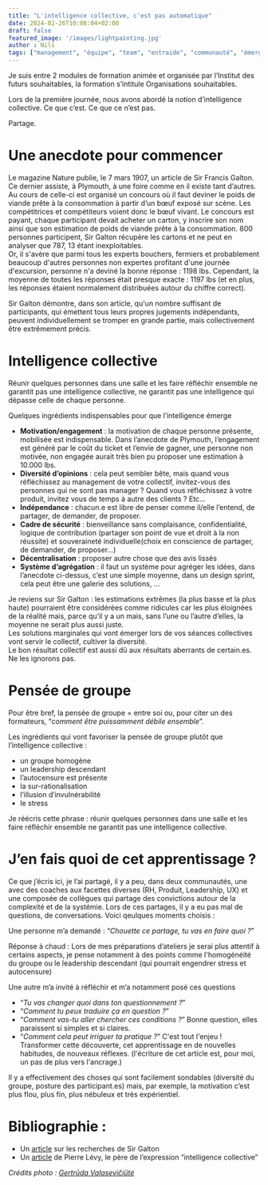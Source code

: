 ```yaml
---
title: "L'intelligence collective, c'est pas automatique"
date: 2024-02-26T10:08:04+02:00
draft: false
featured_image: '/images/lightpainting.jpg'
author : Nils
tags: ["management", "équipe", "team", "entraide", "communauté", "émergence"]
---
```


Je suis entre 2 modules de formation animée et organisée par l’Institut des futurs souhaitables, la formation s’intitule Organisations souhaitables.

Lors de la première journée, nous avons abordé la notion d’intelligence collective. Ce que c’est. Ce que ce n’est pas.

Partage.


# Une anecdote pour commencer

Le magazine Nature publie, le 7 mars 1907, un article de Sir Francis Galton.
Ce dernier assiste, à Plymouth, à une foire comme en il existe tant d’autres. Au cours de celle-ci est organisé un concours où il faut deviner le poids de viande prête à la consommation à partir d’un bœuf exposé sur scène. Les compétitrices et compétiteurs voient donc le bœuf vivant. Le concours est payant, chaque participant devait acheter un carton, y inscrire son nom ainsi que son estimation de poids de viande prête à la consommation.
800 personnes participent, Sir Galton récupère les cartons et ne peut en analyser que 787, 13 étant inexploitables.  
Or, il s'avère que parmi tous les experts bouchers, fermiers et probablement beaucoup d'autres personnes non expertes profitant d'une journée d'excursion, personne n'a deviné la bonne réponse : 1198 lbs. Cependant, la moyenne de toutes les réponses était presque exacte : 1197 lbs (et en plus, les réponses étaient normalement distribuées autour du chiffre correct).

Sir Galton démontre, dans son article, qu'un nombre suffisant de participants, qui émettent tous leurs propres jugements indépendants, peuvent individuellement se tromper en grande partie, mais collectivement être extrêmement précis.


# Intelligence collective

Réunir quelques personnes dans une salle et les faire réfléchir ensemble ne garantit pas une intelligence collective, ne garantit pas une intelligence qui dépasse celle de chaque personne.

Quelques ingrédients indispensables pour que l’intelligence émerge 
- **Motivation/engagement** : la motivation de chaque personne présente, mobilisée est indispensable. Dans l’anecdote de Plymouth, l’engagement est généré par le coût du ticket et l’envie de gagner, une personne non motivée, non engagée aurait très bien pu proposer une estimation à 10.000 lbs. 
- **Diversité d’opinions** : cela peut sembler bête, mais quand vous réfléchissez au management de votre collectif, invitez-vous des personnes qui ne sont pas manager ? Quand vous réfléchissez à votre produit, invitez vous de temps à autre des clients ? Etc…
- **Indépendance** : chacun.e est libre de penser comme il/elle l’entend, de partager, de demander, de proposer.
- **Cadre de sécurité** : bienveillance sans complaisance, confidentialité, logique de contribution (partager son point de vue et droit à la non réussite) et souveraineté individuelle(choix en conscience de partager, de demander, de proposer…)
- **Décentralisation** : proposer autre chose que des avis lissés
- **Système d’agrégation** : il faut un système pour agréger les idées, dans l’anecdote ci-dessus, c’est une simple moyenne, dans un design sprint, cela peut être une galerie des solutions, …

Je reviens sur Sir Galton : les estimations extrêmes (la plus basse et la plus haute) pourraient être considérées comme ridicules car les plus éloignées de la réalité mais, parce qu’il y a un mais, sans l’une ou l’autre d’elles, la moyenne ne serait plus aussi juste.  
Les solutions marginales qui vont émerger lors de vos séances collectives vont servir le collectif, cultiver la diversité.  
Le bon résultat collectif est aussi dû aux résultats aberrants de certain.es. Ne les ignorons pas.



# Pensée de groupe

Pour être bref, la pensée de groupe = entre soi ou, pour citer un des formateurs, “*comment être puissamment débile ensemble*”.

Les ingrédients qui vont favoriser la pensée de groupe plutôt que l’intelligence collective : 
- un groupe homogène
- un leadership descendant
- l’autocensure est présente
- la sur-rationalisation
- l’illusion d’invulnérabilité
- le stress

Je réécris cette phrase : réunir quelques personnes dans une salle et les faire réfléchir ensemble ne garantit pas une intelligence collective.

# J’en fais quoi de cet apprentissage ?
Ce que j’écris ici, je l’ai partagé, il y a peu, dans deux communautés, une avec des coaches aux facettes diverses (RH, Produit, Leadership, UX) et une composée de collègues qui partage des convictions autour de la complexité et de la systémie.
Lors de ces partages, il y a eu pas mal de questions, de conversations. Voici qeulques moments choisis : 

Une personne m’a demandé : “*Chouette ce partage, tu vas en faire quoi ?*”

Réponse à chaud : Lors de mes préparations d’ateliers je serai plus attentif à certains aspects, je pense notamment à des points comme l'homogénéité du groupe ou le leadership descendant (qui pourrait engendrer stress et autocensure)

Une autre m’a invité à réfléchir et m’a notamment posé ces questions 
- “*Tu vas changer quoi dans ton questionnement ?*”
- “*Comment tu peux traduire ça en question ?*”
- “*Comment vas-tu aller chercher ces conditions ?*” Bonne question, elles paraissent si simples et si claires.
- “*Comment cela peut irriguer ta pratique ?*” C'est tout l'enjeu ! Transformer cette découverte, cet apprentissage en de nouvelles habitudes, de nouveaux réflexes. (l'écriture de cet article est, pour moi, un pas de plus vers l'ancrage.)

Il y a effectivement des choses qui sont facilement sondables (diversité du groupe, posture des participant.es) mais, par exemple, la motivation c’est plus flou, plus fin, plus nébuleux et très expérientiel.

# Bibliographie : 
- Un [article](https://www.roywalkerwealth.com/2018/01/why-you-cant-beat-market-sir-francis-galton.html) sur les recherches de Sir Galton 
- Un [article](https://www.cairn.info/revue-societes-2003-1-page-105.htm) de Pierre Lévy, le père de l’expression “intelligence collective”


*Crédits photo : [Gertrūda Valasevičiūtė](https://unsplash.com/fr/@skraidantisdrambliukas)*

